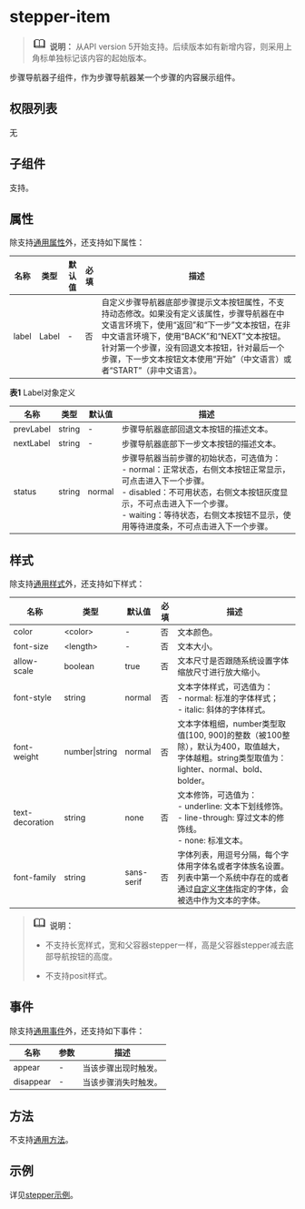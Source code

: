 # stepper-item

> ![icon-note.gif](public_sys-resources/icon-note.gif) **说明：**
> 从API version 5开始支持。后续版本如有新增内容，则采用上角标单独标记该内容的起始版本。

步骤导航器子组件，作为步骤导航器某一个步骤的内容展示组件。


## 权限列表

无


## 子组件

支持。


## 属性

除支持[通用属性](../arkui-js/js-components-common-attributes.md)外，还支持如下属性：

| 名称 | 类型 | 默认值 | 必填 | 描述 |
| -------- | -------- | -------- | -------- | -------- |
| label | Label | - | 否 | 自定义步骤导航器底部步骤提示文本按钮属性，不支持动态修改。如果没有定义该属性，步骤导航器在中文语言环境下，使用“返回”和“下一步”文本按钮，在非中文语言环境下，使用“BACK”和“NEXT”文本按钮。针对第一个步骤，没有回退文本按钮，针对最后一个步骤，下一步文本按钮文本使用“开始”（中文语言）或者“START”（非中文语言）。 |

**表1** Label对象定义

| 名称 | 类型 | 默认值 | 描述 |
| -------- | -------- | -------- | -------- |
| prevLabel | string | - | 步骤导航器底部回退文本按钮的描述文本。 |
| nextLabel | string | - | 步骤导航器底部下一步文本按钮的描述文本。 |
| status | string | normal | 步骤导航器当前步骤的初始状态，可选值为：<br/>-&nbsp;normal：正常状态，右侧文本按钮正常显示，可点击进入下一个步骤。<br/>-&nbsp;disabled：不可用状态，右侧文本按钮灰度显示，不可点击进入下一个步骤。<br/>-&nbsp;waiting：等待状态，右侧文本按钮不显示，使用等待进度条，不可点击进入下一个步骤。 |


## 样式

除支持[通用样式](../arkui-js/js-components-common-styles.md)外，还支持如下样式：

| 名称 | 类型 | 默认值 | 必填 | 描述 |
| -------- | -------- | -------- | -------- | -------- |
| color | &lt;color&gt; | - | 否 | 文本颜色。 |
| font-size | &lt;length&gt; | - | 否 | 文本大小。 |
| allow-scale | boolean | true | 否 | 文本尺寸是否跟随系统设置字体缩放尺寸进行放大缩小。 |
| font-style | string | normal | 否 | 文本字体样式，可选值为：<br/>-&nbsp;normal:&nbsp;标准的字体样式；<br/>-&nbsp;italic:&nbsp;斜体的字体样式。 |
| font-weight | number\|string | normal | 否 | 文本字体粗细，number类型取值[100,&nbsp;900]的整数（被100整除），默认为400，取值越大，字体越粗。string类型取值为：lighter、normal、bold、bolder。 |
| text-decoration | string | none | 否 | 文本修饰，可选值为：<br/>-&nbsp;underline:&nbsp;文本下划线修饰。<br/>-&nbsp;line-through:&nbsp;穿过文本的修饰线。<br/>-&nbsp;none:&nbsp;标准文本。 |
| font-family | string | sans-serif | 否 | 字体列表，用逗号分隔，每个字体用字体名或者字体族名设置。列表中第一个系统中存在的或者通过[自定义字体](../arkui-js/js-components-common-customizing-font.md)指定的字体，会被选中作为文本的字体。 |

> ![icon-note.gif](public_sys-resources/icon-note.gif) **说明：**
> - 不支持长宽样式，宽和父容器stepper一样，高是父容器stepper减去底部导航按钮的高度。
> 
> - 不支持posit样式。


## 事件

除支持[通用事件](../arkui-js/js-components-common-events.md)外，还支持如下事件：

| 名称 | 参数 | 描述 |
| -------- | -------- | -------- |
| appear | - | 当该步骤出现时触发。 |
| disappear | - | 当该步骤消失时触发。 |


## 方法

不支持[通用方法](../arkui-js/js-components-common-methods.md)。


## 示例

详见[stepper示例](../arkui-js/js-components-container-stepper.md)。
